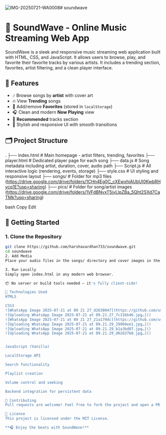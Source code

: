 ![IMG-20250721-WA0008](https://github.com/user-attachments/assets/7f657a69-685a-45f2-9e34-4c070eb6939c)# soundwave
# 🎵 SoundWave - Online Music Streaming Web App

SoundWave is a sleek and responsive music streaming web application built with HTML, CSS, and JavaScript. It allows users to browse, play, and favorite their favorite tracks by various artists. It includes a trending section, favorites, artist filtering, and a clean player interface.


## 🌟 Features

- 🎶 Browse songs by **artist** with cover art
- 🔥 View **Trending** songs
- 💖 Add/remove **Favorites** (stored in `localStorage`)
- 🎧 Clean and modern **Now Playing** view
- 🎲 **Recommended** tracks section
- 🎨 Stylish and responsive UI with smooth transitions

## 🗂️ Project Structure

.
├── index.html # Main homepage - artist filters, trending, favorites
├── player.html # Dedicated player page for each song
├── data.js # Song metadata including artist, duration, cover, audio path
├── Script.js # All interactive logic (rendering, events, storage)
├── style.css # UI styling and responsive layout
├── songs/ # Folder for mp3 files (https://drive.google.com/drive/folders/1CHn4Eg0C_cXEwxhiAUbUI0KwbRHycq1E?usp=sharing)
├── pics/ # Folder for song/artist images (https://drive.google.com/drive/folders/1VFdBNvxT5jyLlpZBa_5Qht2SXd7CaTMk?usp=sharing)

bash
Copy
Edit

## 🚀 Getting Started

### 1. Clone the Repository

```bash
git clone https://github.com/harshavardhan733/soundwave.git
cd soundwave
2. Add Media
Place your audio files in the songs/ directory and cover images in the pics/ directory, matching the paths specified in data.js.

3. Run Locally
Simply open index.html in any modern web browser.

📦 No server or build tools needed — it's fully client-side!

🧠 Technologies Used
HTML5

CSS3
![WhatsApp Image 2025-07-21 at 09 21 27_d2630047](https://github.com/user-attachments/assets/a5020c5f-8162-481e-9c70-ccfdab43c633)
![Uploading WhatsApp Image 2025-07-21 at 09.21.27_7c31bb46.jpg…]()
![WhatsApp Image 2025-07-21 at 09 21 27_21a170dc](https://github.com/user-attachments/assets/a687ce78-8b53-4545-9e07-2a6ebd00270f)
![Uploading WhatsApp Image 2025-07-21 at 09.21.29_29904ee1.jpg…]()
![Uploading WhatsApp Image 2025-07-21 at 09.21.29_b1a3bd07.jpg…]()
![Uploading WhatsApp Image 2025-07-21 at 09.21.29_d02637b8.jpg…]()


JavaScript (Vanilla)

LocalStorage API

Search functionality

Playlist creation

Volume control and seeking

Backend integration for persistent data

🤝 Contributing
Pull requests are welcome! Feel free to fork the project and open a PR with improvements or new features.

📄 License
This project is licensed under the MIT License.

**🎧 Enjoy the beats with SoundWave!**
